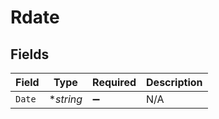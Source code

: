 # Rdate


## Fields

| Field              | Type               | Required           | Description        |
| ------------------ | ------------------ | ------------------ | ------------------ |
| `Date`             | **string*          | :heavy_minus_sign: | N/A                |